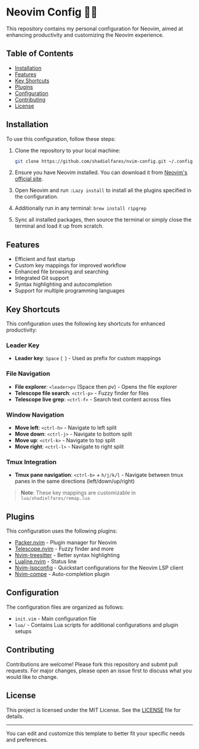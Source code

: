 # Neovim Config 🧑‍💻

This repository contains my personal configuration for Neovim, aimed at enhancing productivity and customizing the Neovim experience.

## Table of Contents

- [Installation](#installation)
- [Features](#features)
- [Key Shortcuts](#key-shortcuts)
- [Plugins](#plugins)
- [Configuration](#configuration)
- [Contributing](#contributing)
- [License](#license)

## Installation

To use this configuration, follow these steps:

1. Clone the repository to your local machine:
   ```sh
   git clone https://github.com/shadielfares/nvim-config.git ~/.config/nvim
   ```

2. Ensure you have Neovim installed. You can download it from [Neovim's official site](https://neovim.io/).

3. Open Neovim and run `:Lazy install` to install all the plugins specified in the configuration.
4. Additionally run in any terminal: `brew install ripgrep`
5. Sync all installed packages, then source the terminal or simply close the terminal and load it up from scratch.

## Features

- Efficient and fast startup
- Custom key mappings for improved workflow
- Enhanced file browsing and searching
- Integrated Git support
- Syntax highlighting and autocompletion
- Support for multiple programming languages

## Key Shortcuts

This configuration uses the following key shortcuts for enhanced productivity:

### Leader Key
- **Leader key**: `Space` (` `) - Used as prefix for custom mappings

### File Navigation
- **File explorer**: `<leader>pv` (Space then pv) - Opens the file explorer
- **Telescope file search**: `<ctrl-p>` - Fuzzy finder for files
- **Telescope live grep**: `<ctrl-f>` - Search text content across files

### Window Navigation
- **Move left**: `<ctrl-h>` - Navigate to left split
- **Move down**: `<ctrl-j>` - Navigate to bottom split  
- **Move up**: `<ctrl-k>` - Navigate to top split
- **Move right**: `<ctrl-l>` - Navigate to right split

### Tmux Integration
- **Tmux pane navigation**: `<ctrl-b>` + `h/j/k/l` - Navigate between tmux panes in the same directions (left/down/up/right)

> **Note**: These key mappings are customizable in `lua/shadielfares/remap.lua`


## Plugins

This configuration uses the following plugins:

- [Packer.nvim](https://github.com/wbthomason/packer.nvim) - Plugin manager for Neovim
- [Telescope.nvim](https://github.com/nvim-telescope/telescope.nvim) - Fuzzy finder and more
- [Nvim-treesitter](https://github.com/nvim-treesitter/nvim-treesitter) - Better syntax highlighting
- [Lualine.nvim](https://github.com/nvim-lualine/lualine.nvim) - Status line
- [Nvim-lspconfig](https://github.com/neovim/nvim-lspconfig) - Quickstart configurations for the Neovim LSP client
- [Nvim-compe](https://github.com/hrsh7th/nvim-compe) - Auto-completion plugin

## Configuration

The configuration files are organized as follows:

- `init.vim` - Main configuration file
- `lua/` - Contains Lua scripts for additional configurations and plugin setups

## Contributing

Contributions are welcome! Please fork this repository and submit pull requests. For major changes, please open an issue first to discuss what you would like to change.

## License

This project is licensed under the MIT License. See the [LICENSE](LICENSE) file for details.

---

You can edit and customize this template to better fit your specific needs and preferences.

